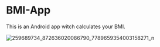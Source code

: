 # BMI-App
This is an Android app witch calculates your BMI.

![259689734_872636020086790_7789659354003158271_n](https://user-images.githubusercontent.com/49134454/142727502-325fde11-82f3-45e6-b18b-3368b5f026cf.png)
